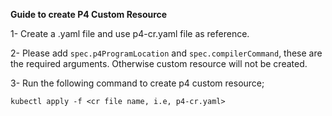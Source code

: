 **Guide to create P4 Custom Resource**

1- Create a .yaml file and use p4-cr.yaml file as reference.

2- Please add `spec.p4ProgramLocation` and `spec.compilerCommand`, these are the required arguments. Otherwise custom resource will not be created.

3- Run the following command to create p4 custom resource;

```
kubectl apply -f <cr file name, i.e, p4-cr.yaml>
```